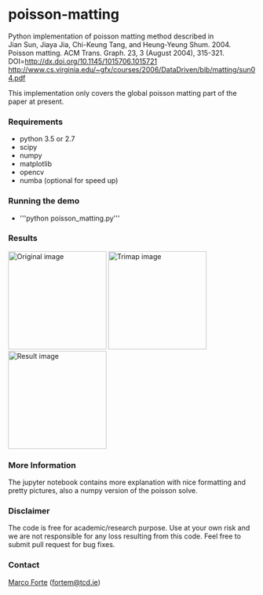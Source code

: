 # poisson-matting
Python implementation of poisson matting method described in   
Jian Sun, Jiaya Jia, Chi-Keung Tang, and Heung-Yeung Shum. 2004. Poisson matting. ACM Trans. Graph. 23, 3 (August 2004), 315-321. DOI=http://dx.doi.org/10.1145/1015706.1015721
http://www.cs.virginia.edu/~gfx/courses/2006/DataDriven/bib/matting/sun04.pdf

This implementation only covers the global poisson matting part of the paper at present.


### Requirements
- python 3.5 or 2.7
- scipy
- numpy
- matplotlib
- opencv
- numba (optional for speed up)

### Running the demo
- '''python poisson_matting.py'''

### Results
<img alt="Original image" src="https://github.com/MarcoForte/poisson-matting/blob/master/troll.png" width="200">
<img alt="Trimap image" src="https://github.com/MarcoForte/poisson-matting/blob/master/trollTrimap.bmp" width="200">
<img alt="Result image" src="https://github.com/MarcoForte/poisson-matting/blob/master/trollAlpha.png" width="200">

### More Information
The jupyter notebook contains more explanation with nice formatting and pretty pictures, also a numpy version of the poisson solve.


### Disclaimer
The code is free for academic/research purpose. Use at your own risk and we are not responsible for any loss resulting from this code. Feel free to submit pull request for bug fixes.

### Contact 
[Marco Forte](https://marcoforte.github.io/) (fortem@tcd.ie)  
